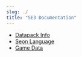 ```yaml
---
slug: ./
title: "SE3 Documentation"
---
```


- [Datapack Info](./DatapackInfo/)
- [Seon Language](./SeonLanguage/)
- [Game Data](./GameData/)
